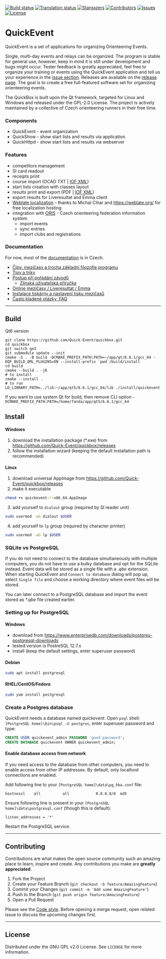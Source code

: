 <!-- PROJECT SHIELDS -->
[![Build status][build-shield]][build-url]
[![Translation status][weblate-shield]][weblate-url]
[![Stargazers][stars-shield]][stars-url]
[![Contributors][contributors-shield]][contributors-url]
[![Issues][issues-shield]][issues-url]
[![License][license-shield]][license-url]

# QuickEvent

QuickEvent is a set of applications for organizing Orienteering Events.

Single, multi-day events and relays can be organized. The program is stable for general use, however, keep in mind it is still under development and bugs might occur. Tester feedback is greatly appreciated, feel free to organize your training or events using the QuickEvent application and tell us your experience in the [issue section](https://github.com/Quick-Event/quickbox/issues). Releases are available on the [release page](https://github.com/Quick-Event/quickbox/releases). The goal is to create a free full-featured software set for organizing orienteering events.

The QuickBox is built upon the Qt framework, targeted for Linux and Windows and released under the GPL-2.0 License. The project is actively maintained by a collective of Czech orienteering runners in their free time.

### Components
* QuickEvent - event organization
* QuickShow - show start lists and results via application
* QuickHttpd - show start lists and results via webserver

### Features
* competitors management
* SI card readout
* receipts print
* course import (OCAD TXT | [IOF XML](https://github.com/international-orienteering-federation/datastandard-v3))
* start lists creation with classes layout
* results print and export (PDF | [IOF XML](https://github.com/international-orienteering-federation/datastandard-v3))
* export results for Liveresultat and Emma client
* [Weblate localization](https://hosted.weblate.org/projects/quickbox/) - thanks to Michal Cihar and https://weblate.org/ for free localization hosting
* integration with [ORIS](https://oris.orientacnisporty.cz/) - Czech orienteering federation information system
  * import events
  * sync entries
  * import clubs and registrations

### Documentation
For now, most of the [documentation](https://github.com/Quick-Event/quickbox/wiki) is in Czech.
* [Čipy, mezičasy a trocha základní filozofie programu](https://github.com/Quick-Event/quickbox/wiki/%C4%8Cipy%2C-mezi%C4%8Dasy-a-trocha-z%C3%A1kladn%C3%AD-filozofie-programu)
* [Tipy a triky](https://github.com/Quick-Event/quickbox/wiki/Tipy-a-triky)
* [Postup při pořádání závodů](https://github.com/Quick-Event/quickbox/wiki/Postup-p%C5%99i-po%C5%99%C3%A1d%C3%A1n%C3%AD-z%C3%A1vod%C5%AF)
  * [Zlínská uživatelská příručka](https://docs.google.com/document/d/1W8cPFhdmi7qP76Qv8TkzROivUucRSOzlqyeKix4pB7U/edit)
* [Online mezičasy / Liveresultat / Emma](https://github.com/Quick-Event/quickbox/wiki/Online-mezi%C4%8Dasy---Liveresultat---Emma)
* [Instalace tiskárny a nastavení tisku mezičasů](https://github.com/Quick-Event/quickbox/wiki/Instalace-tisk%C3%A1rny-a-nastaven%C3%AD-tisku-mezi%C4%8Das%C5%AF)
* [Často kladené otázky, FAQ](https://github.com/Quick-Event/quickbox/wiki/%C4%8Casto-kladen%C3%A9-ot%C3%A1zky%2C-FAQ)

---
## Build
Qt6 version
```
git clone https://github.com/Quick-Event/quickbox.git
cd quickbox
git switch qe3
git submodule update --init
cmake -S . -B build -DCMAKE_PREFIX_PATH:PATH=~/app/qt/6.6.1/gcc_64 -DQF_BUILD_QML_PLUGINS=ON --install-prefix `pwd`/build/install
cd build
cmake --build . -j8
# to install
cmake --install .
# to run
LD_LIBRARY_PATH=../lib:~/app/qt5/6.6.1/gcc_64/lib ./install/quickevent
```
If you want to use system Qt for build, then remove CLI option `-DCMAKE_PREFIX_PATH:PATH=/home/fanda/app/qt5/6.6.1/gcc_64`

## Install
#### Windows
1. download the installation package (*.exe) from https://github.com/Quick-Event/quickbox/releases
2. follow the installation wizard (keeping the default installation path is recommended)

#### Linux
1. download universal AppImage from https://github.com/Quick-Event/quickbox/releases
2. make it executable
```sh
chmod +x quickevent-*-x86_64.AppImage 
```
3. add yourself to `dialout` group (required by SI reader unit)
```sh
sudo usermod -aG dialout $USER
```
4. add yourself to `lp` group (required by character printer)
```sh 
sudo usermod -aG lp $USER 
```

### SQLite vs PostgreSQL
If you do not need to connect to the database simultaneously with multiple computers, you do not have to use a bulky database and opt for the SQLite instead. Event data will be stored as a single file with a _.qbe_ extension. When starting QuickEvent and `Connect to database` dialog will pop up, select `Single file` and choose a working directory where event files will be stored.

You can later connect to a PostgreSQL database and import the event stored as _*.qbe_ file created earlier.

### Setting up for PostgreSQL
#### Windows
* download from https://www.enterprisedb.com/downloads/postgres-postgresql-downloads
* tested version is PostreSQL 12.7.x
* install (keep the default settings, enter superuser password)

#### Debian
```sh
sudo apt install postgresql
```
#### RHEL/CentOS/Fedora
```sh
sudo yum install postgresql
```
### Create a Postgres database
QuickEvent needs a database named _quickevent_. Open `psql` shell: `[PostgreSQL home]\bin\psql -U postgres`, enter superuser password and type:
```sql
CREATE USER quickevent_admin PASSWORD 'good password';
CREATE DATABASE quickevent OWNER quickevent_admin;
```

#### Enable database access from network
If you need access to the database from other computers, you need to enable access from other IP addresses. By default, only localhost connections are enabled.

Add following line to your `[PostgreSQL home]\data\pg_hba.conf` file:
```
hostnossl    all          all            0.0.0.0/0  md5
```

Ensure following line is present in your `[PostgreSQL home]\data\postgresql.conf` (though this is default):
```
listen_addresses = '*'
```
Restart the PostgreSQL service.

---
<!-- CONTRIBUTING -->
## Contributing

Contributions are what makes the open source community such an amazing place to learn, inspire and create. Any contributions you make are **greatly appreciated**.

1. Fork the Project
2. Create your Feature Branch (`git checkout -b feature/AmazingFeature`)
3. Commit your Changes (`git commit -m 'Add some AmazingFeature'`)
4. Push to the Branch (`git push origin feature/AmazingFeature`)
5. Open a Pull Request

Please see the [Code style](https://github.com/Quick-Event/quickbox/wiki/Code-style). Before opening a merge request, open related issue to discuss the upcoming changes first.

---
<!-- LICENSE -->
## License

Distributed under the GNU GPL v2.0 License. See `LICENSE` for more information.

<!-- MARKDOWN LINKS & IMAGES -->
<!-- https://www.markdownguide.org/basic-syntax/#reference-style-links -->
[build-shield]: https://github.com/Quick-Event/quickbox/actions/workflows/c-cpp.yml/badge.svg?branch=master
[build-url]: https://github.com/Quick-Event/quickbox/actions?query=branch%3Amaster
[weblate-shield]: https://hosted.weblate.org/widgets/quickbox/-/svg-badge.svg
[weblate-url]: https://hosted.weblate.org/engage/quickbox/
[contributors-shield]: https://img.shields.io/github/contributors/Quick-Event/quickbox
[contributors-url]: https://github.com/Quick-Event/quickbox/graphs/contributors
[stars-shield]: https://img.shields.io/github/stars/Quick-Event/quickbox
[stars-url]: https://github.com/Quick-Event/quickbox/stargazers
[issues-shield]: https://img.shields.io/github/issues/Quick-Event/quickbox
[issues-url]: https://github.com/Quick-Event/quickbox/issues
[license-shield]: https://img.shields.io/github/license/Quick-Event/quickbox
[license-url]: https://github.com/Quick-Event/quickbox/blob/master/LICENSE
